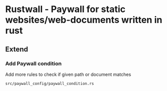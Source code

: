 # Rustwall - Paywall for static websites/web-documents written in rust

## Extend

### Add Paywall condition
Add more rules to check if given path or document matches 
```
src/paywall_config/paywall_condition.rs
```


